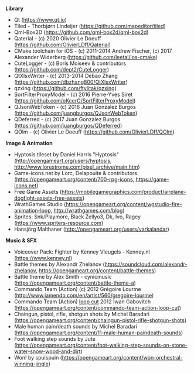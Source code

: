 **Library**

- Qt (https://www.qt.io)
- Tiled - Thorbjørn Lindeijer (https://github.com/mapeditor/tiled)
- Qml-Box2D (https://github.com/qml-box2d/qml-box2d)
- Qaterial - (c) 2020 Olivier Le Doeuff (https://github.com/OlivierLDff/Qaterial)
- CMake toolchain for iOS - (c) 2011-2014 Andrew Fischer, (c) 2017 Alexander Widerberg (https://github.com/leetal/ios-cmake)
- CuteLogger - (c) Boris Moiseev & contributors (https://github.com/dept2/CuteLogger)
- QtXlsxWriter - (c) 2013-2014 Debao Zhang (https://github.com/dbzhang800/QtXlsxWriter)
- qzxing (https://github.com/ftylitak/qzxing) 
- SortFilterProxyModel - (c) 2016 Pierre-Yves Siret (https://github.com/oKcerG/SortFilterProxyModel)
- QJsonWebToken - (c) 2016 Juan Gonzalez Burgos (https://github.com/juangburgos/QJsonWebToken)
- QDeferred - (c) 2017 Juan Gonzalez Burgos (https://github.com/juangburgos/QDeferred)
- QOlm - (c) Olivier Le Doeuff (https://github.com/OlivierLDff/QOlm)


**Image & Animation**

- Hyptosis tileset by Daniel Harris "Hyptosis" (http://opengameart.org/users/hyptosis, http://www.lorestrome.com/pixel_archive/main.htm)
- Game-icons.net by Lorc, Delapouite & contributors (https://opengameart.org/content/700-rpg-icons, https://game-icons.net)
- Free Game Assets (https://mobilegamegraphics.com/product/airplane-dogfight-assets-free-assets)
- WrathGames Studio (https://opengameart.org/content/wgstudio-fire-animation-loop, http://wrathgames.com/blog)
- Sprites: Snk/Playmore, Black Zellyo3, Dk, Ivo, Ragey (https://www.spriters-resource.com)
- Hansjörg Malthaner (http://opengameart.org/users/varkalandar)

**Music & SFX**

- Voiceover Pack: Fighter by Kenney Vleugels - Kenney.nl (https://www.kenney.nl)
- Battle themes by Alexandr Zhelanov (https://soundcloud.com/alexandr-zhelanov, https://opengameart.org/content/battle-themes)
- Battle theme by Alex Smith - cynicmusic (https://opengameart.org/content/battle-theme-a)
- Commando Team (Action) (c) 2012  Grégoire Lourme (http://www.jamendo.com/en/artist/560/gregoire-lourme)
- Commando Team (Action) [loop cut](c) 2012 Iwan Gabovitch (https://opengameart.org/content/commando-team-action-loop-cut)
- Chaingun, pistol, rifle, shotgun shots by Michel Baradari (https://opengameart.org/content/chaingun-pistol-rifle-shotgun-shots)
- Male human pain/death sounds by Michel Baradari (https://opengameart.org/content/11-male-human-paindeath-sounds)
- Foot walking step sounds by Jute (https://opengameart.org/content/foot-walking-step-sounds-on-stone-water-snow-wood-and-dirt)
- Won! by spuispuin (https://opengameart.org/content/won-orchestral-winning-jingle)
